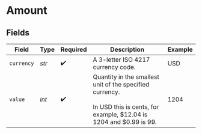 # Amount


## Fields

| Field                                                                                                                         | Type                                                                                                                          | Required                                                                                                                      | Description                                                                                                                   | Example                                                                                                                       |
| ----------------------------------------------------------------------------------------------------------------------------- | ----------------------------------------------------------------------------------------------------------------------------- | ----------------------------------------------------------------------------------------------------------------------------- | ----------------------------------------------------------------------------------------------------------------------------- | ----------------------------------------------------------------------------------------------------------------------------- |
| `currency`                                                                                                                    | *str*                                                                                                                         | :heavy_check_mark:                                                                                                            | A 3-letter ISO 4217 currency code.                                                                                            | USD                                                                                                                           |
| `value`                                                                                                                       | *int*                                                                                                                         | :heavy_check_mark:                                                                                                            | Quantity in the smallest unit of the specified currency. <br/><br/>In USD this is cents, for example, $12.04 is 1204 and $0.99 is 99. | 1204                                                                                                                          |